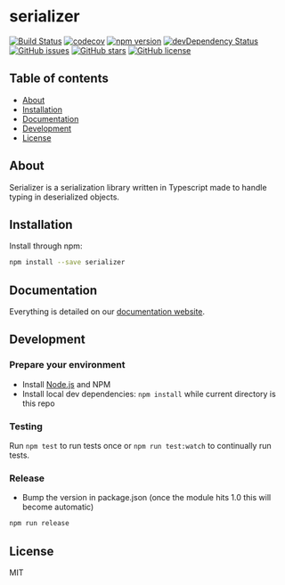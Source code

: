 # serializer
[![Build Status](https://travis-ci.org/kaiu-lab/serializer.svg?branch=master)](https://travis-ci.org/kaiu-lab/serializer)
[![codecov](https://codecov.io/gh/kaiu-lab/serializer/branch/master/graph/badge.svg)](https://codecov.io/gh/kaiu-lab/serializer)
[![npm version](https://badge.fury.io/js/%40kaiu%2Fserializer.svg)](https://www.npmjs.com/package/@kaiu/serializer)
[![devDependency Status](https://david-dm.org/kaiu-lab/serializer/dev-status.svg)](https://david-dm.org/kaiu-lab/serializer?type=dev)
[![GitHub issues](https://img.shields.io/github/issues/kaiu-lab/serializer.svg)](https://github.com/kaiu-lab/serializer/issues)
[![GitHub stars](https://img.shields.io/github/stars/kaiu-lab/serializer.svg)](https://github.com/kaiu-lab/serializer/stargazers)
[![GitHub license](https://img.shields.io/badge/license-MIT-blue.svg)](https://raw.githubusercontent.com/kaiu-lab/serializer/master/LICENSE)

## Table of contents

- [About](#about)
- [Installation](#installation)
- [Documentation](#documentation)
- [Development](#development)
- [License](#license)

## About

Serializer is a serialization library written in Typescript made to handle typing in deserialized objects.

## Installation

Install through npm:
```bash 
npm install --save serializer
```

## Documentation

Everything is detailed on our [documentation website](https://kaiu-lab.github.io/serializer/).


## Development

### Prepare your environment
* Install [Node.js](http://nodejs.org/) and NPM
* Install local dev dependencies: `npm install` while current directory is this repo

### Testing
Run `npm test` to run tests once or `npm run test:watch` to continually run tests.

### Release
* Bump the version in package.json (once the module hits 1.0 this will become automatic)
```bash
npm run release
```

## License

MIT
